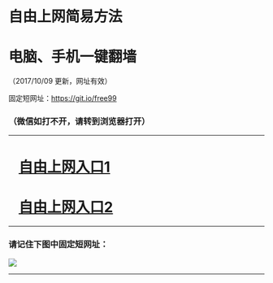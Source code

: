 ﻿# 自由上网简易方法

# 电脑、手机一键翻墙

（2017/10/09 更新，网址有效）

固定短网址：https://git.io/free99

### （微信如打不开，请转到浏览器打开）


***





# &nbsp;&nbsp; <a href="http://ft358422434.fwq-tz-1001.info/fwqtz01.html?t=100900129718 " target="_blank">自由上网入口1</a>
# &nbsp;&nbsp; <a href="http://ft3034225296.fwq-tz-1002.info/fwqtz02.html?t=100900120804 " target="_blank">自由上网入口2</a>
***

### 请记住下图中固定短网址：

<img src="https://s3-us-west-2.amazonaws.com/fwq-1001/yjfq-20170905okok.png" /> 


***

